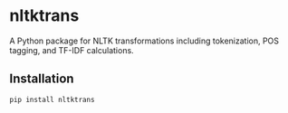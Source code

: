 # nltktrans

A Python package for NLTK transformations including tokenization, POS tagging, and TF-IDF calculations.

## Installation

```bash
pip install nltktrans